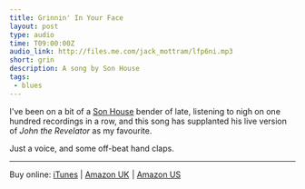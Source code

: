 ```yaml
---
title: Grinnin' In Your Face
layout: post
type: audio
time: T09:00:00Z
audio_link: http://files.me.com/jack_mottram/lfp6ni.mp3
short: grin
description: A song by Son House
tags:
 - blues
---
```


I've been on a bit of a [Son House][1] bender of late, listening to nigh on one hundred recordings in a row, and this song has supplanted his live version of _John the Revelator_ as my favourite.

Just a voice, and some off-beat hand claps.

<hr />
<p class="small">Buy online: <a href="http://clkuk.tradedoubler.com/click?p=23708&amp;a=1755858&amp;url=http%3A%2F%2Fitunes.apple.com%2Fgb%2Falbum%2Fgrinnin-in-your-face%2Fid193908282%3Fi%3D193908605%26uo%3D6%26partnerId%3D2003" target="itunes_store">iTunes</a> | <a href="http://www.amazon.co.uk/gp/product/B001J29CRU?ie=UTF8&amp;tag=submirespo-21&amp;linkCode=as2&amp;camp=1634&amp;creative=19450&amp;creativeASIN=B001J29CRU">Amazon UK</a><img src="http://www.assoc-amazon.co.uk/e/ir?t=submirespo-21&amp;l=as2&amp;o=2&amp;a=B001J29CRU" width="1" height="1" alt="" style="border:none !important; margin:0px !important;" /> | <a href="http://www.amazon.com/gp/product/B00138GKZW?ie=UTF8&amp;tag=submirespo-20&amp;linkCode=as2&amp;camp=1789&amp;creative=390957&amp;creativeASIN=B00138GKZW">Amazon US</a><img src="http://www.assoc-amazon.com/e/ir?t=submirespo-20&amp;l=as2&amp;o=1&amp;a=B00138GKZW" width="1" height="1" alt="" style="border:none !important; margin:0px !important;" /></p>

[1]:http://en.wikipedia.org/wiki/Son_House "The Wikipedia entry on Son House"
